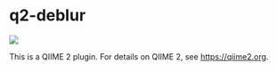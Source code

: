 # q2-deblur

![](https://github.com/qiime2/q2-deblur/workflows/ci-dev/badge.svg)

This is a QIIME 2 plugin. For details on QIIME 2, see https://qiime2.org.